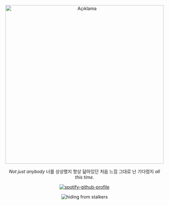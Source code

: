 <p align="center">
  <img src="https://github.com/haerixn/lyrxqss-2/blob/36b52965724011cc4a877314a516f72387d96eed/NewJeans%20Super%20Shy%20Haerin%20icon-Photoroom.png" alt="Açıklama" width="500">
</p>

                    

<p align="center">
  <em>Not just anybody</em> 너를 상상했지 항상 닮아있던 처음 느낌 그대로 난
기다렸지 <em>all this time.</em>
</p>

</p>

 
 

<p align="center"![Profile Views](https://komarev.com/ghpvc/?username=lyrxqss&color=green&label=delusus)


 [![spotify-github-profile](https://spotify-github-profile.kittinanx.com/api/view?uid=cgo1nbhfibb223rkc10kxe6p1&cover_image=true&theme=natemoo-re&show_offline=true&background_color=121212&interchange=true&bar_color=53b14f&bar_color_cover=false)](https://spotify-github-profile.kittinanx.com/api/view?uid=cgo1nbhfibb223rkc10kxe6p1&redirect=true)



<p align="center">
 <img src="https://komarev.com/ghpvc/?username=lyrxqss&label=stalkers!?&color=9ec5ff" alt="hiding from stalkers" /> 
</p>



